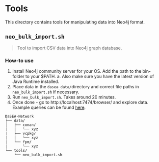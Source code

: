 # Tools

This directory contains tools for manipulating data into Neo4j format.

## `neo_bulk_import.sh`

> Tool to import CSV data into Neo4j graph database.

### How-to use

1. Install Neo4j community server for your OS. Add the path to the bin-folder to your $PATH.
   a. Also make sure you have the latest version of Java Runtime installed.
2. Place data in the `dasea_data/`directory and correct file paths in `neo_bulk_import.sh` if necessary.
3. Run `neo_bulk_import.sh`. Takes around 20 minutes.
4. Once done - go to http://localhost:7474/browser/ and explore data. Example queries can be found [here](https://github.com/DaSEA-project/DaSEA-Network/blob/main/tools/neo4j-import/queries.md).

```
DaSEA-Network
├── data/
│   ├── conan/
|   |   └── xyz
|   ├── vcpkg/
|   |   └── xyz
|   └── fpm/
|       └── xyz
└── tools/
    └── neo_bulk_import.sh
```
